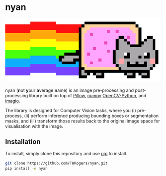 # nyan

![alt text](./static/nyan.png)


nyan (**n**ot **y**our **a**verage **n**ame) is an image pre-processing and post-processing library built on top of 
[Pillow](https://pypi.org/project/Pillow/), [numpy](https://numpy.org/)
[OpenCV-Python](https://opencv-python-tutroals.readthedocs.io/en/latest/py_tutorials/py_tutorials.html), and
[imagio](https://pypi.org/project/imageio/).

The library is designed for Computer Vision tasks, where you (i) pre-process, (ii) perform inference producing bounding 
boxes or segmentation masks, and (iii) transform those results back to the original image space for visualisation with 
the image.

## Installation
To install, simply clone this repository and use [pip](https://pypi.org/project/pip/) to install.
```bash
git clone https://github.com/TWRogers/nyan.git
pip install -e nyan
```
